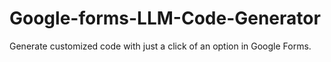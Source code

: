 # Google-forms-LLM-Code-Generator
Generate customized code with just a click of an option in Google Forms.
